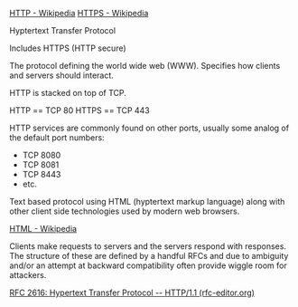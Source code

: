 [HTTP - Wikipedia](https://en.wikipedia.org/wiki/HTTP)
[HTTPS - Wikipedia](https://en.wikipedia.org/wiki/HTTPS)

Hyptertext Transfer Protocol

Includes HTTPS (HTTP secure)

The protocol defining the world wide web (WWW). Specifies how clients and servers should interact.

HTTP is stacked on top of TCP.

HTTP == TCP 80
HTTPS == TCP 443

HTTP services are commonly found on other ports, usually some analog of the default port numbers:
* TCP 8080
* TCP 8081
* TCP 8443
* etc.

Text based protocol using HTML (hyptertext markup language) along with other client side technologies used by modern web browsers.

[HTML - Wikipedia](https://en.wikipedia.org/wiki/HTML)

Clients make requests to servers and the servers respond with responses. The structure of these are defined by a handful RFCs and due to ambiguity and/or an attempt at backward compatibility often provide wiggle room for attackers.

[RFC 2616: Hypertext Transfer Protocol -- HTTP/1.1 (rfc-editor.org)](https://www.rfc-editor.org/rfc/rfc2616)

